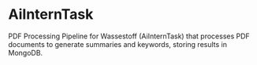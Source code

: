 # AiInternTask
PDF Processing Pipeline for Wassestoff (AiInternTask) that processes PDF documents to generate summaries and keywords, storing results in MongoDB.
